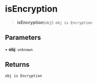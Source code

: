 # isEncryption

> **isEncryption**(`obj`): `obj is Encryption`

## Parameters

• **obj**: `unknown`

## Returns

`obj is Encryption`
